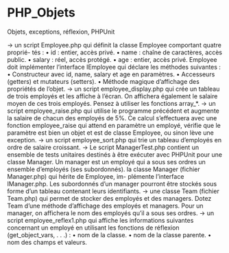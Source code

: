 # PHP_Objets
Objets, exceptions, réflexion, PHPUnit


→ un script Employee.php qui définit la classe Employee comportant quatre proprié- tés :
• id : entier, accès privé.
• name : chaîne de caractères, accès public. • salary : réel, accès protégé.
• age : entier, accès privé.
Employee doit implémenter l’interface IEmployee qui déclare les méthodes suivantes : • Constructeur
avec id, name, salary et age en paramètres.
• Accesseurs (getters) et mutateurs (setters).
• Méthode magique d’affichage des propriétés de l’objet.
→ un script employee_display.php qui crée un tableau de trois employés et les affiche à l’écran. On
affichera également le salaire moyen de ces trois employés. Pensez à utiliser les fonctions array_*.
→ un script employee_raise.php qui utilise le programme précédent et augmente la salaire de chacun
des employés de 5%. Ce calcul s’effectuera avec une fonction employee_raise qui attend en
paramètre un employé, vérifie que le paramètre est bien un objet et est de classe Employee, ou sinon
lève une exception.
→ un script employee_sort.php qui trie un tableau d’employés en ordre de salaire croissant.
→ Le script ManagerTest.php contient un ensemble de tests unitaires destinés à être exécuter avec
PHPUnit pour une classe Manager. Un manager est un employé qui a sous ses ordres un ensemble
d’employés (ses subordonnés).
la classe Manager (fichier Manager.php) qui hérite de Employee, im- plémente l’interface
IManager.php. Les subordonnés d’un manager pourront être stockés sous forme d’un tableau
contenant leurs identifiants.
→ une classe Team (fichier Team.php) qui permet de stocker des employés et des managers. Dotez
Team d’une méthode d’affichage des employés et managers. Pour un manager, on affichera le nom
des employés qu’il a sous ses ordres.
→ un script employee_reflex1.php qui affiche les informations suivantes concernant un employé en
utilisant les fonctions de réflexion (get_object_vars, . . .) :
• nom de la classe.
• nom de la classe parente. • nom des champs et valeurs.
